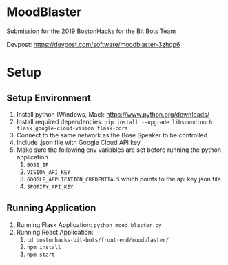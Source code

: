 # MoodBlaster
Submission for the 2019 BostonHacks for the Bit Bots Team

Devpost: https://devpost.com/software/moodblaster-3zhqp6

# Setup

## Setup Environment

1. Install python (Windows, Mac): https://www.python.org/downloads/
2. Install required dependencies: `pip install --upgrade libsoundtouch flask google-cloud-vision flask-cors`
3. Connect to the same network as the Bose Speaker to be controlled
4. Include .json file with Google Cloud API key.
5. Make sure the following env variables are set before running the python application
    1. `BOSE_IP`
    2. `VISION_API_KEY`
    3. `GOOGLE_APPLICATION_CREDENTIALS` which points to the api key json file
    4. `SPOTIFY_API_KEY`

## Running Application

1. Running Flask Application: `python mood_blaster.py`
2. Running React Application:
   1. `cd bostonhacks-bit-bots/front-end/moodblaster/`
   2. `npm install`
   3. `npm start`
